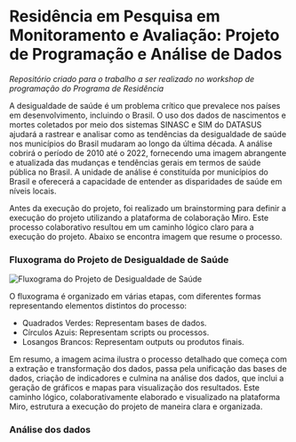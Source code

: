 # Residência em Pesquisa em Monitoramento e Avaliação: Projeto de Programação e Análise de Dados

_Repositório criado para o trabalho a ser realizado no workshop de programação do Programa de Residência_

A desigualdade de saúde é um problema crítico que prevalece nos países em desenvolvimento, incluindo o Brasil. O uso dos dados de nascimentos e mortes coletados por meio dos sistemas SINASC e SIM do DATASUS ajudará a rastrear e analisar como as tendências da desigualdade de saúde nos municípios do Brasil mudaram ao longo da última década. A análise cobrirá o período de 2010 até o 2022, fornecendo uma imagem abrangente e atualizada das mudanças e tendências gerais em termos de saúde pública no Brasil. A unidade de análise é constituída por municípios do Brasil e oferecerá a capacidade de entender as disparidades de saúde em níveis locais.

Antes da execução do projeto, foi realizado um brainstorming para definir a execução do projeto utilizando a plataforma de colaboração Miro. Este processo colaborativo resultou em um caminho lógico claro para a execução do projeto. Abaixo se encontra imagem que resume o processo.

### Fluxograma do Projeto de Desigualdade de Saúde
![Fluxograma do Projeto de Desigualdade de Saúde](https://github.com/michelszklo/residencia/assets/167810039/d24a8a0a-92bd-462b-b116-e8da32da3b41)

O fluxograma é organizado em várias etapas, com diferentes formas representando elementos distintos do processo:

- Quadrados Verdes: Representam bases de dados.
- Círculos Azuis: Representam scripts ou processos.
- Losangos Brancos: Representam outputs ou produtos finais.

Em resumo, a imagem acima ilustra o processo detalhado que começa com a extração e transformação dos dados, passa pela unificação das bases de dados, criação de indicadores e culmina na análise dos dados, que inclui a geração de gráficos e mapas para visualização dos resultados. Este caminho lógico, colaborativamente elaborado e visualizado na plataforma Miro, estrutura a execução do projeto de maneira clara e organizada.

### Análise dos dados
